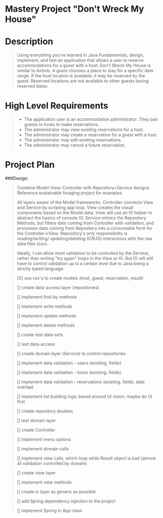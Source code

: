 # Mastery Project "Don't Wreck My House"

# Description
> Using everything you've learned in Java Fundamentals, design, implement, and test an application that allows a user
> to reserve accommodations for a guest with a host. Don't Wreck My House is similar to Airbnb. A guest chooses a place
> to stay for a specific date range. If the host location is available, it may be reserved by the guest. Reserved
> locations are not available to other guests during reserved dates.

# High Level Requirements

>- The application user is an accommodation administrator. They pair guests to hosts to make reservations.
>- The administrator may view existing reservations for a host.
>- The administrator may create a reservation for a guest with a host.
>- The administrator may edit existing reservations.
>- The administrator may cancel a future reservation.

# Project Plan

###Design:
> 
> Combine Model-View-Controller with Repository+Service designs. Reference sustainable foraging project for examples.
> 
> All layers aware of the Model frameworks. Controller connects View and Service by scripting app loop. View creates the
> visual components based on the Model data. View will use an IO helper to abstract the basics of console IO. Service 
> mimics the Repository Methods, but filters data coming from Controller with validation, and processes data coming
> from Repository into a consumable form for the Controller->View. Repository's only responsibility is reading/writing/
> updating/deleting (CRUD) interactions with the raw data files (csv).
> 
> Ideally, I can allow most validation to be controlled by the Service, rather than writing "try again" loops in the
> View or IO. But IO will still have to control validation up to a certain level due to Java being a strictly typed
> language.

> [X] use csv's to create models (host, guest, reservation, result)
>
> [] create data-access layer (repositories)
> 
> [] implement find-by methods
> 
> [] implement write methods
> 
> [] implement update methods
> 
> [] implement delete methods
> 
> [] create test data-sets
> 
> [] test data-access

> [] create domain layer (Service) to control repositories
> 
> [] implement data validation - users (existing, fields)
>
> [] implement data validation - hosts (existing, fields)
> 
> [] implement data validation - reservations (existing, fields, date overlap)
> 
> [] implement list building logic based around UI vision, maybe do UI first
> 
> [] create repository doubles
> 
> [] test domain layer

> [] create Controller
> 
> [] implement menu options
> 
> [] implement domain calls
> 
> [] implement view calls, which loop while Result object is bad (almost all validation controlled by domain)

> [] create view layer
> 
> [] implement view methods
> 
> [] create io layer as generic as possible

> [] add Spring dependency injection to the project
> 
> [] implement Spring in App class

